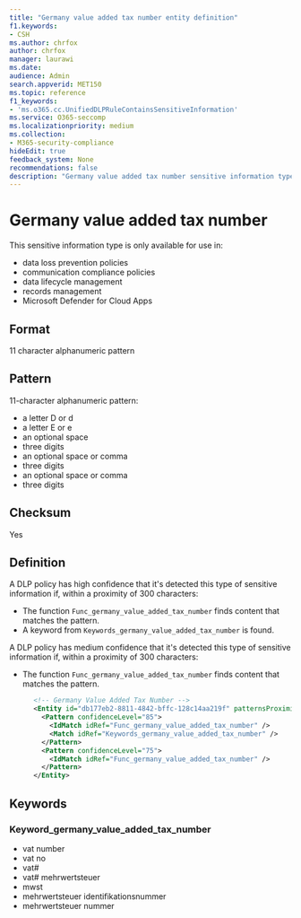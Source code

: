 ```yaml
---
title: "Germany value added tax number entity definition"
f1.keywords:
- CSH
ms.author: chrfox
author: chrfox
manager: laurawi
ms.date:
audience: Admin
search.appverid: MET150
ms.topic: reference
f1_keywords:
- 'ms.o365.cc.UnifiedDLPRuleContainsSensitiveInformation'
ms.service: O365-seccomp
ms.localizationpriority: medium
ms.collection:
- M365-security-compliance
hideEdit: true
feedback_system: None
recommendations: false
description: "Germany value added tax number sensitive information type entity definition."
---
```


# Germany value added tax number

This sensitive information type is only available for use in:

- data loss prevention policies
- communication compliance policies
- data lifecycle management
- records management
- Microsoft Defender for Cloud Apps

## Format

11 character alphanumeric pattern

## Pattern

11-character alphanumeric pattern:

- a letter D or d
- a letter E or e
- an optional space
- three digits
- an optional space or comma
- three digits
- an optional space or comma
- three digits

## Checksum

Yes

## Definition

A DLP policy has high confidence that it's detected this type of sensitive information if, within a proximity of 300 characters:

- The function `Func_germany_value_added_tax_number` finds content that matches the pattern.
- A keyword from `Keywords_germany_value_added_tax_number` is found.

A DLP policy has medium confidence that it's detected this type of sensitive information if, within a proximity of 300 characters:

- The function `Func_germany_value_added_tax_number` finds content that matches the pattern.

```xml
      <!-- Germany Value Added Tax Number -->
      <Entity id="db177eb2-8811-4842-bffc-128c14aa219f" patternsProximity="300" recommendedConfidence="85">
        <Pattern confidenceLevel="85">
          <IdMatch idRef="Func_germany_value_added_tax_number" />
          <Match idRef="Keywords_germany_value_added_tax_number" />
        </Pattern>
        <Pattern confidenceLevel="75">
          <IdMatch idRef="Func_germany_value_added_tax_number" />
        </Pattern>
      </Entity>
```
## Keywords

### Keyword_germany_value_added_tax_number

- vat number
- vat no
- vat#
- vat#  mehrwertsteuer
- mwst
- mehrwertsteuer identifikationsnummer
- mehrwertsteuer nummer